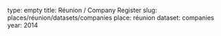 type: empty
title: Réunion / Company Register
slug: places/réunion/datasets/companies
place: réunion
dataset: companies
year: 2014

